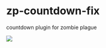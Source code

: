 # zp-countdown-fix
countdown plugin for zombie plague

![](https://img.shields.io/github/stars/pandao/editor.md.svg)
